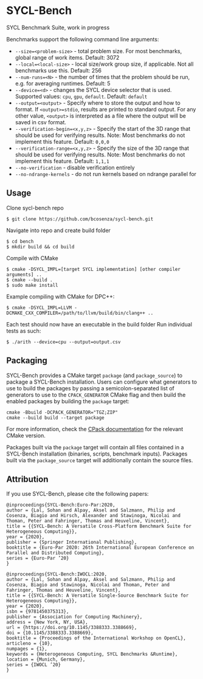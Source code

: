 # SYCL-Bench
SYCL Benchmark Suite, work in progress

Benchmarks support the following command line arguments:
* `--size=<problem-size>` - total problem size. For most benchmarks, global range of work items. Default: 3072
* `--local=<local-size>` - local size/work group size, if applicable. Not all benchmarks use this. Default: 256
* `--num-runs=<N>` - the number of times that the problem should be run, e.g. for averaging runtimes. Default: 5
* `--device=<d>` - changes the SYCL device selector that is used. Supported values: `cpu`, `gpu`, `default`. Default: `default`
* `--output=<output>` - Specify where to store the output and how to format. If `<output>=stdio`, results are printed to standard output. For any other value, `<output>` is interpreted as a file where the output will be saved in csv format.
* `--verification-begin=<x,y,z>` - Specify the start of the 3D range that should be used for verifying results. Note: Most benchmarks do not implement this feature. Default: `0,0,0`
* `--verification-range=<x,y,z>` - Specify the size of the 3D range that should be used for verifying results. Note: Most benchmarks do not implement this feature. Default: `1,1,1`
* `--no-verification` - disable verification entirely
* `--no-ndrange-kernels` - do not run kernels based on ndrange parallel for

## Usage
Clone sycl-bench repo 
```
$ git clone https://github.com/bcosenza/sycl-bench.git
```

Navigate into repo and create build folder
```
$ cd bench
$ mkdir build && cd build
```

Compile with CMake
```
$ cmake -DSYCL_IMPL=[target SYCL implementation] [other compiler arguments] ..
$ cmake --build .
$ sudo make install
```
Example compiling with CMake for DPC++:
```
$ cmake -DSYCL_IMPL=LLVM -DCMAKE_CXX_COMPILER=/path/to/llvm/build/bin/clang++ ..
```

Each test should now have an executable in the build folder
Run individual tests as such:
```
$ ./arith --device=cpu --output=output.csv
```

## Packaging

SYCL-Bench provides a CMake target `package` (and `package_source`) to package a SYCL-Bench installation. Users can configure what generators to use to build the packages by passing a semicolon-separated list of generators to use to the `CPACK_GENERATOR` CMake flag and then build the enabled packages by building the `package` target:

```
cmake -Bbuild -DCPACK_GENERATOR="TGZ;ZIP"
cmake --build build --target package
```

For more information, check the [CPack documentation](https://cmake.org/cmake/help/latest/module/CPack.html) for the relevant CMake version.

Packages built via the `package` target will contain all files contained in a SYCL-Bench installation (binaries, scripts, benchmark inputs). Packages built via the `package_source` target will additionally contain the source files.

## Attribution
If you use SYCL-Bench, please cite the following papers:

```
@inproceedings{SYCL-Bench:Euro-Par:2020,
author = {Lal, Sohan and Alpay, Aksel and Salzmann, Philip and Cosenza, Biagio and Hirsch, Alexander and Stawinoga, Nicolai and Thoman, Peter and Fahringer, Thomas and Heuveline, Vincent},
title = {{SYCL-Bench: A Versatile Cross-Platform Benchmark Suite for Heterogeneous Computing}},
year = {2020},
publisher = {Springer International Publishing},
booktitle = {Euro-Par 2020: 26th International European Conference on Parallel and Distributed Computing},
series = {Euro-Par ’20}
}
```

```
@inproceedings{SYCL-Bench:IWOCL:2020,
author = {Lal, Sohan and Alpay, Aksel and Salzmann, Philip and Cosenza, Biagio and Stawinoga, Nicolai and Thoman, Peter and Fahringer, Thomas and Heuveline, Vincent},
title = {{SYCL-Bench: A Versatile Single-Source Benchmark Suite for Heterogeneous Computing}},
year = {2020},
isbn = {9781450375313},
publisher = {Association for Computing Machinery},
address = {New York, NY, USA},
url = {https://doi.org/10.1145/3388333.3388669},
doi = {10.1145/3388333.3388669},
booktitle = {Proceedings of the International Workshop on OpenCL},
articleno = {10},
numpages = {1},
keywords = {Heterogeneous Computing, SYCL Benchmarks &Runtime},
location = {Munich, Germany},
series = {IWOCL ’20}
}
```
